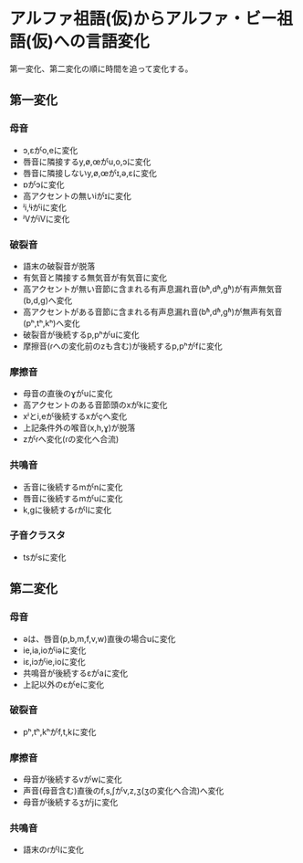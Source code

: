 # アルファ祖語(仮)からアルファ・ビー祖語(仮)への言語変化
第一変化、第二変化の順に時間を追って変化する。

## 第一変化

### 母音

* ɔ,ɛがo,eに変化
* 唇音に隣接するy,ø,œがu,o,ɔに変化
* 唇音に隣接しないy,ø,œがɪ,ə,ɛに変化
* ɒがɔに変化
* 高アクセントの無いiがɪに変化
* ʲi,ʲɨがiに変化
* ʲVがiVに変化

### 破裂音

* 語末の破裂音が脱落
* 有気音と隣接する無気音が有気音に変化
* 高アクセントが無い音節に含まれる有声息漏れ音(bʱ,dʱ,gʱ)が有声無気音(b,d,g)へ変化
* 高アクセントがある音節に含まれる有声息漏れ音(bʱ,dʱ,gʱ)が無声有気音(pʰ,tʰ,kʰ)へ変化
* 破裂音が後続するp,pʰがuに変化
* 摩擦音(ɾへの変化前のzも含む)が後続するp,pʰがfに変化

### 摩擦音

* 母音の直後のɣがuに変化
* 高アクセントのある音節頭のxがkに変化
* xʲとi,eが後続するxがçへ変化
* 上記条件外の喉音(x,h,ɣ)が脱落
* zがɾへ変化(ɾの変化へ合流)

### 共鳴音

* 舌音に後続するmがnに変化
* 唇音に後続するmがuに変化
* k,gに後続するɾがlに変化

### 子音クラスタ

* tsがsに変化

## 第二変化

### 母音

* əは、唇音(p,b,m,f,v,w)直後の場合uに変化
* ie,ia,ioがiəに変化
* iɛ,iɔがie,ioに変化
* 共鳴音が後続するɛがaに変化
* 上記以外のɛがeに変化

### 破裂音

* pʰ,tʰ,kʰがf,t,kに変化

### 摩擦音

* 母音が後続するvがwに変化
* 声音(母音含む)直後のf,s,ʃがv,z,ʒ(ʒの変化へ合流)へ変化
* 母音が後続するʒがjに変化

### 共鳴音

* 語末のɾがlに変化
